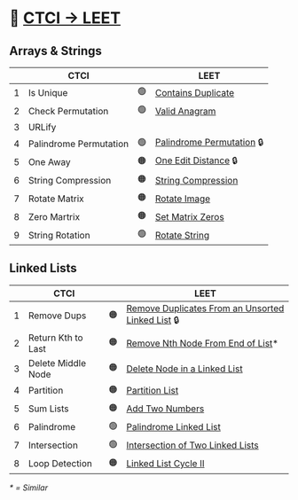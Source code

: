 📗 [CTCI -> LEET](https://leetcode.com/discuss/post/1152824/cracking-the-coding-interview-6th-editio-97nm/)
=================

Arrays & Strings
----------------

|    | CTCI                   |    | LEET 
|----|------------------------|----|-----
|  1 | Is Unique              | 🟢 | [Contains Duplicate](https://leetcode.com/problems/contains-duplicate/)
|  2 | Check Permutation      | 🟢 | [Valid Anagram](https://leetcode.com/problems/valid-anagram/)
|  3 | URLify                 | 
|  4 | Palindrome Permutation | 🟢 | [Palindrome Permutation](https://leetcode.com/problems/palindrome-permutation/) 🔒
|  5 | One Away               | 🟠 | [One Edit Distance](https://leetcode.com/problems/one-edit-distance/) 🔒
|  6 | String Compression     | 🟠 | [String Compression](https://leetcode.com/problems/string-compression/)
|  7 | Rotate Matrix          | 🟠 | [Rotate Image](https://leetcode.com/problems/rotate-image/)
|  8 | Zero Martrix           | 🟠 | [Set Matrix Zeros](https://leetcode.com/problems/set-matrix-zeroes/)
|  9 | String Rotation        | 🟢 | [Rotate String](https://leetcode.com/problems/rotate-string/)


Linked Lists
------------

|    | CTCI                   |    | LEET
|----|------------------------|----|-----
|  1 | Remove Dups            | 🟠 | [Remove Duplicates From an Unsorted Linked List](https://leetcode.com/problems/remove-duplicates-from-an-unsorted-linked-list/) 🔒
|  2 | Return Kth to Last     | 🟠 | [Remove Nth Node From End of List](https://leetcode.com/problems/remove-nth-node-from-end-of-list/)*
|  3 | Delete Middle Node     | 🟠 | [Delete Node in a Linked List](https://leetcode.com/problems/delete-node-in-a-linked-list/)
|  4 | Partition              | 🟠 | [Partition List](https://leetcode.com/problems/partition-list/)
|  5 | Sum Lists              | 🟠 | [Add Two Numbers](https://leetcode.com/problems/add-two-numbers/)
|  6 | Palindrome             | 🟢 | [Palindrome Linked List](https://leetcode.com/problems/palindrome-linked-list/)
|  7 | Intersection           | 🟢 | [Intersection of Two Linked Lists](https://leetcode.com/problems/intersection-of-two-linked-lists/)
|  8 | Loop Detection         | 🟠 | [Linked List Cycle II](https://leetcode.com/problems/linked-list-cycle-ii/)


_* = Similar_

